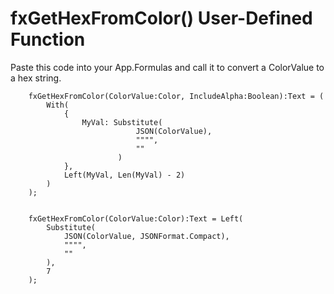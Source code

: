# fxGetHexFromColor() User-Defined Function

Paste this code into your App.Formulas and call it to convert a ColorValue to a hex string.

```PowerFx
    fxGetHexFromColor(ColorValue:Color, IncludeAlpha:Boolean):Text = (
        With( 
            {
                MyVal: Substitute(
                            JSON(ColorValue), 
                            """", 
                            ""
                        )
            },
            Left(MyVal, Len(MyVal) - 2)
        )
    );


    fxGetHexFromColor(ColorValue:Color):Text = Left(
        Substitute(
            JSON(ColorValue, JSONFormat.Compact), 
            """",
            ""
        ), 
        7
    );
```
